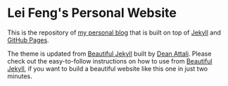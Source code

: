 # Lei Feng's Personal Website

This is the repository of [my personal blog](https://www.leifengblog.net/) that is built on top of [Jekyll](http://jekyllrb.com/) and [GitHub Pages](https://pages.github.com/).

The theme is updated from [Beautiful Jekyll](http://deanattali.com/beautiful-jekyll) built by [Dean Attali](http://deanattali.com/aboutme#contact). Please check out the easy-to-follow instructions on how to use from [Beautiful Jekyll](http://deanattali.com/beautiful-jekyll), if you want to build a beautiful website like this one in just two minutes.

